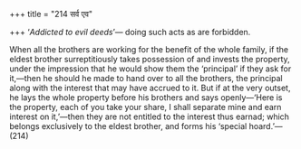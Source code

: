 +++
title = "214 सर्व एव"

+++
‘*Addicted to evil deeds*’— doing such acts as are forbidden.

When all the brothers are working for the benefit of the whole family,
if the eldest brother surreptitiously takes possession of and invests
the property, under the impression that he would show them the
‘principal’ if they ask for it,—then he should he made to hand over to
all the brothers, the principal along with the interest that may have
accrued to it. But if at the very outset, he lays the whole property
before his brothers and says openly—‘Here is the property, each of you
take your share, I shall separate mine and earn interest on it,’—then
they are not entitled to the interest thus earnad; which belongs
exclusively to the eldest brother, and forms his ‘special hoard.’—(214)


